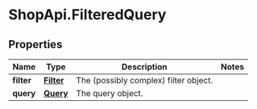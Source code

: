 # ShopApi.FilteredQuery

## Properties
Name | Type | Description | Notes
------------ | ------------- | ------------- | -------------
**filter** | [**Filter**](Filter.md) | The (possibly complex) filter object. | 
**query** | [**Query**](Query.md) | The query object. | 


